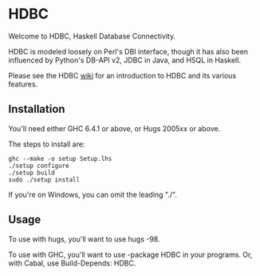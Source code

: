 HDBC
====

Welcome to HDBC, Haskell Database Connectivity.

HDBC is modeled loosely on Perl's DBI interface, though it has also
been influenced by Python's DB-API v2, JDBC in Java, and HSQL in
Haskell.

Please see the HDBC [wiki](https://github.com/hdbc/hdbc/wiki) for an
introduction to HDBC and its various features.

Installation
------------

You'll need either GHC 6.4.1 or above, or Hugs 2005xx or above.

The steps to install are:

    ghc --make -o setup Setup.lhs
    ./setup configure
    ./setup build
    sudo ./setup install

If you're on Windows, you can omit the leading "./".

Usage
-----

To use with hugs, you'll want to use hugs -98.

To use with GHC, you'll want to use -package HDBC in your programs.
Or, with Cabal, use Build-Depends: HDBC.
